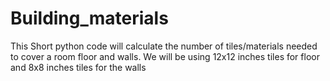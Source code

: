 # Building_materials
This Short python code will calculate the number of tiles/materials needed to cover a room floor and walls. We will be using 12x12 inches tiles for floor and 8x8 inches tiles for the walls
